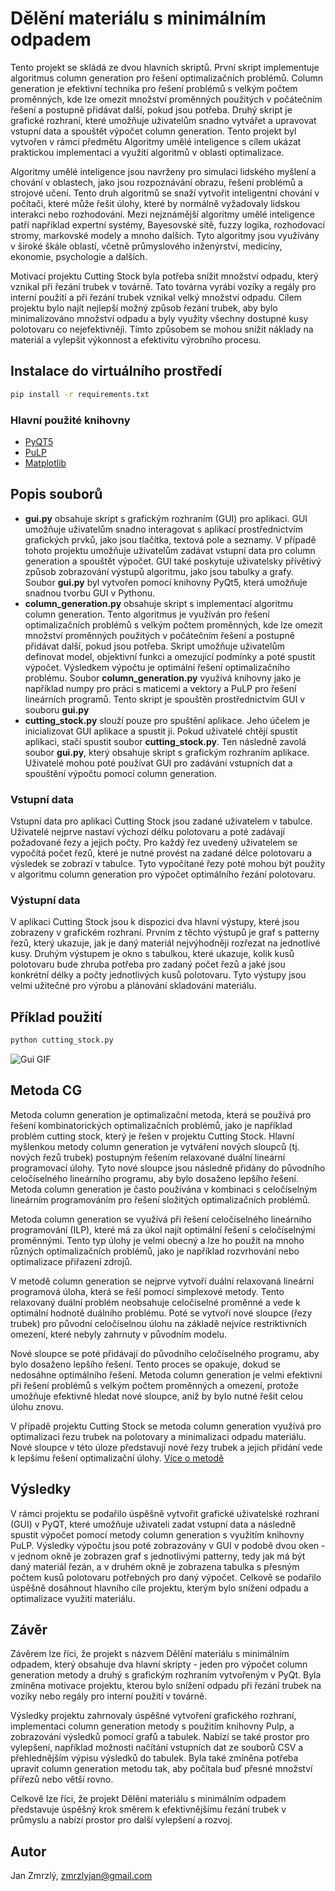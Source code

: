 # Dělění materiálu s minimálním odpadem

Tento projekt se skládá ze dvou hlavních skriptů. První skript implementuje algoritmus column generation pro řešení optimalizačních problémů. Column generation je efektivní technika pro řešení problémů s velkým počtem proměnných, kde lze omezit množství proměnných použitých v počátečním řešení a postupně přidávat další, pokud jsou potřeba. Druhý skript je grafické rozhraní, které umožňuje uživatelům snadno vytvářet a upravovat vstupní data a spouštět výpočet column generation. Tento projekt byl vytvořen v rámci předmětu Algoritmy umělé inteligence s cílem ukázat praktickou implementaci a využití algoritmů v oblasti optimalizace.


Algoritmy umělé inteligence jsou navrženy pro simulaci lidského myšlení a chování v oblastech, jako jsou rozpoznávání obrazu, řešení problémů a strojové učení. Tento druh algoritmů se snaží vytvořit inteligentní chování v počítači, které může řešit úlohy, které by normálně vyžadovaly lidskou interakci nebo rozhodování. Mezi nejznámější algoritmy umělé inteligence patří například expertní systémy, Bayesovské sítě, fuzzy logika, rozhodovací stromy, markovské modely a mnoho dalších. Tyto algoritmy jsou využívány v široké škále oblastí, včetně průmyslového inženýrství, medicíny, ekonomie, psychologie a dalších.

Motivací projektu Cutting Stock byla potřeba snížit množství odpadu, který vznikal při řezání trubek v továrně. Tato továrna vyrábí vozíky a regály pro interní použití a při řezání trubek vznikal velký množství odpadu. Cílem projektu bylo najít nejlepší možný způsob řezání trubek, aby bylo minimalizováno množství odpadu a byly využity všechny dostupné kusy polotovaru co nejefektivněji. Tímto způsobem se mohou snížit náklady na materiál a vylepšit výkonnost a efektivitu výrobního procesu.

## Instalace do virtuálního prostředí

```bash
pip install -r requirements.txt
```

### Hlavní použité knihovny

* [PyQT5](https://doc.qt.io/qtforpython-5/)
* [PuLP](https://coin-or.github.io/pulp/)
* [Matplotlib](https://matplotlib.org/)

## Popis souborů

* __gui.py__  obsahuje skript s grafickým rozhraním (GUI) pro aplikaci. GUI umožňuje uživatelům snadno interagovat s aplikací prostřednictvím grafických prvků, jako jsou tlačítka, textová pole a seznamy. V případě tohoto projektu umožňuje uživatelům zadávat vstupní data pro column generation a spouštět výpočet. GUI také poskytuje uživatelsky přívětivý způsob zobrazování výstupů algoritmu, jako jsou tabulky a grafy. Soubor __gui.py__ byl vytvořen pomocí knihovny PyQt5, která umožňuje snadnou tvorbu GUI v Pythonu.
* __column_generation.py__ obsahuje skript s implementací algoritmu column generation. Tento algoritmus je využíván pro řešení optimalizačních problémů s velkým počtem proměnných, kde lze omezit množství proměnných použitých v počátečním řešení a postupně přidávat další, pokud jsou potřeba. Skript umožňuje uživatelům definovat model, objektivní funkci a omezující podmínky a poté spustit výpočet. Výsledkem výpočtu je optimální řešení optimalizačního problému. Soubor __column_generation.py__ využívá knihovny jako je například numpy pro práci s maticemi a vektory a PuLP pro řešení lineárních programů. Tento skript je spouštěn prostřednictvím GUI v souboru __gui.py__
* __cutting_stock.py__ slouží pouze pro spuštění aplikace. Jeho účelem je inicializovat GUI aplikace a spustit ji. Pokud uživatelé chtějí spustit aplikaci, stačí spustit soubor __cutting_stock.py__. Ten následně zavolá soubor __gui.py__, který obsahuje skript s grafickým rozhraním aplikace. Uživatelé mohou poté používat GUI pro zadávání vstupních dat a spouštění výpočtu pomocí column generation.

### Vstupní data

Vstupní data pro aplikaci Cutting Stock jsou zadané uživatelem v tabulce. Uživatelé nejprve nastaví výchozí délku polotovaru a poté zadávají požadované řezy a jejich počty. Pro každý řez uvedený uživatelem se vypočítá počet řezů, které je nutné provést na zadané délce polotovaru a výsledek se zobrazí v tabulce. Tyto vypočítané řezy poté mohou být použity v algoritmu column generation pro výpočet optimálního řezání polotovaru.

### Výstupní data

V aplikaci Cutting Stock jsou k dispozici dva hlavní výstupy, které jsou zobrazeny v grafickém rozhraní. Prvním z těchto výstupů je graf s patterny řezů, který ukazuje, jak je daný materiál nejvýhodněji rozřezat na jednotlivé kusy. Druhým výstupem je okno s tabulkou, které ukazuje, kolik kusů polotovaru bude zhruba potřeba pro zadaný počet řezů a jaké jsou konkrétní délky a počty jednotlivých kusů polotovaru. Tyto výstupy jsou velmi užitečné pro výrobu a plánování skladování materiálu.

## Příklad použití

```bash
python cutting_stock.py
```

![Gui GIF]()

## Metoda CG

 Metoda column generation je optimalizační metoda, která se používá pro řešení kombinatorických optimalizačních problémů, jako je například problém cutting stock, který je řešen v projektu Cutting Stock. Hlavní myšlenkou metody column generation je vytváření nových sloupců (tj. nových řezů trubek) postupným řešením relaxované duální lineární programovací úlohy. Tyto nové sloupce jsou následně přidány do původního celočíselného lineárního programu, aby bylo dosaženo lepšího řešení. Metoda column generation je často používána v kombinaci s celočíselným lineárním programováním pro řešení složitých optimalizačních problémů.
 
 Metoda column generation se využívá při řešení celočíselného lineárního programování (ILP), které má za úkol najít optimální řešení s celočíselnými proměnnými. Tento typ úlohy je velmi obecný a lze ho použít na mnoho různých optimalizačních problémů, jako je například rozvrhování nebo optimalizace přiřazení zdrojů.

 V metodě column generation se nejprve vytvoří duální relaxovaná lineární programová úloha, která se řeší pomocí simplexové metody. Tento relaxovaný duální problém neobsahuje celočíselné proměnné a vede k optimální hodnotě duálního problému. Poté se vytvoří nové sloupce (řezy trubek) pro původní celočíselnou úlohu na základě nejvíce restriktivních omezení, které nebyly zahrnuty v původním modelu.

 Nové sloupce se poté přidávají do původního celočíselného programu, aby bylo dosaženo lepšího řešení. Tento proces se opakuje, dokud se nedosáhne optimálního řešení. Metoda column generation je velmi efektivní při řešení problémů s velkým počtem proměnných a omezení, protože umožňuje efektivně hledat nové sloupce, aniž by bylo nutné řešit celou úlohu znovu.

 V případě projektu Cutting Stock se metoda column generation využívá pro optimalizaci řezu trubek na polotovary a minimalizaci odpadu materiálu. Nové sloupce v této úloze představují nové řezy trubek a jejich přidání vede k lepšímu řešení optimalizační úlohy. [Více o metodě](https://optimization.cbe.cornell.edu/index.php?title=Column_generation_algorithms)

## Výsledky

V rámci projektu se podařilo úspěšně vytvořit grafické uživatelské rozhraní (GUI) v PyQT, které umožňuje uživateli zadat vstupní data a následně spustit výpočet pomocí metody column generation s využitím knihovny PuLP. Výsledky výpočtu jsou poté zobrazovány v GUI v podobě dvou oken - v jednom okně je zobrazen graf s jednotlivými patterny, tedy jak má být daný materiál řezán, a v druhém okně je zobrazena tabulka s přesným počtem kusů polotovaru potřebných pro daný výpočet. Celkově se podařilo úspěšně dosáhnout hlavního cíle projektu, kterým bylo snížení odpadu a optimalizace využití materiálu.

## Závěr 

Závěrem lze říci, že projekt s názvem Dělění materiálu s minimálním odpadem, který obsahuje dva hlavní skripty - jeden pro výpočet column generation metody a druhý s grafickým rozhraním vytvořeným v PyQt. Byla zmíněna motivace projektu, kterou bylo snížení odpadu při řezání trubek na vozíky nebo regály pro interní použití v továrně.

Výsledky projektu zahrnovaly úspěšné vytvoření grafického rozhraní, implementaci column generation metody s použitím knihovny Pulp, a zobrazování výsledků pomocí grafů a tabulek. Nabízí se také prostor pro vylepšení, například možnosti načítání vstupních dat ze souborů CSV a přehlednějším výpisu výsledků do tabulek. Byla také zmíněna potřeba upravit column generation metodu tak, aby počítala buď přesné množství přířezů nebo větší rovno.

Celkově lze říci, že projekt Dělění materiálu s minimálním odpadem představuje úspěšný krok směrem k efektivnějšímu řezání trubek v průmyslu a nabízí prostor pro další vylepšení a rozvoj.

## Autor

Jan Zmrzlý, zmrzlyjan@gmail.com